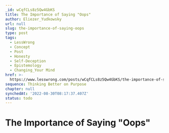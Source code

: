 ```yaml
---
_id: wCqfCLs8z5Qw4GbKS
title: The Importance of Saying "Oops"
author: Eliezer_Yudkowsky
url: null
slug: the-importance-of-saying-oops
type: post
tags:
  - LessWrong
  - Concept
  - Post
  - Honesty
  - Self-Deception
  - Epistemology
  - Changing_Your Mind
href: >-
  https://www.lesswrong.com/posts/wCqfCLs8z5Qw4GbKS/the-importance-of-saying-oops
sequence: Thinking Better on Purpose
chapter: null
synchedAt: '2022-08-30T08:17:37.407Z'
status: todo
---
```


# The Importance of Saying "Oops"
